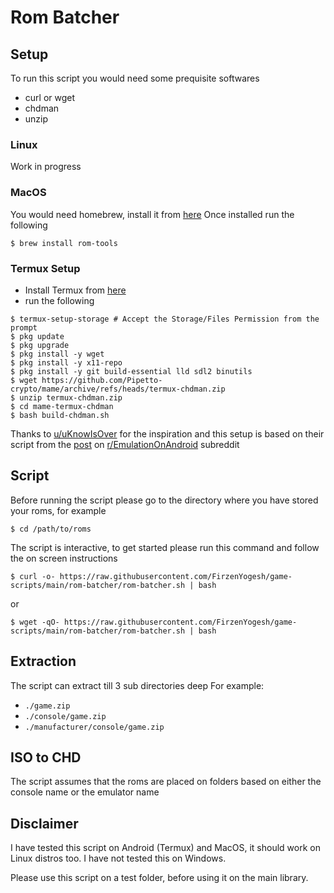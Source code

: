 # Rom Batcher
## Setup
To run this script you would need some prequisite softwares
- curl or wget
- chdman
- unzip

### Linux
Work in progress

### MacOS
You would need homebrew, install it from [here](https://brew.sh/)
Once installed run the following
```shell
$ brew install rom-tools
```

### Termux Setup
- Install Termux from [here](https://termux.com/)
- run the following
```shell
$ termux-setup-storage # Accept the Storage/Files Permission from the prompt
$ pkg update
$ pkg upgrade
$ pkg install -y wget
$ pkg install -y x11-repo
$ pkg install -y git build-essential lld sdl2 binutils
$ wget https://github.com/Pipetto-crypto/mame/archive/refs/heads/termux-chdman.zip
$ unzip termux-chdman.zip
$ cd mame-termux-chdman
$ bash build-chdman.sh
```

Thanks to [u/uKnowIsOver](https://www.reddit.com/user/uKnowIsOver/) for the inspiration and this setup is based on their script from the [post](https://www.reddit.com/r/EmulationOnAndroid/comments/riqu81/guidedefinitiveconvert_your_games_with_chdman_on/) on [r/EmulationOnAndroid](https://www.reddit.com/r/EmulationOnAndroid) subreddit

## Script

Before running the script please go to the directory where you have stored your roms, for example

```shell
$ cd /path/to/roms
```

The script is interactive, to get started please run this command and follow the on screen instructions

```shell
$ curl -o- https://raw.githubusercontent.com/FirzenYogesh/game-scripts/main/rom-batcher/rom-batcher.sh | bash
```

or

```shell
$ wget -qO- https://raw.githubusercontent.com/FirzenYogesh/game-scripts/main/rom-batcher/rom-batcher.sh | bash
```

## Extraction
The script can extract till 3 sub directories deep
For example:
- `./game.zip` 
- `./console/game.zip` 
- `./manufacturer/console/game.zip`

## ISO to CHD
The script assumes that the roms are placed on folders based on either the console name or the emulator name

## Disclaimer

I have tested this script on Android (Termux) and MacOS, it should work on Linux distros too. I have not tested this on Windows.



Please use this script on a test folder, before using it on the main library.